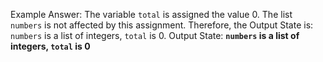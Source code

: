 Example Answer:
The variable `total` is assigned the value 0. The list `numbers` is not affected by this assignment. Therefore, the Output State is: `numbers` is a list of integers, `total` is 0.
Output State: **`numbers` is a list of integers, `total` is 0**